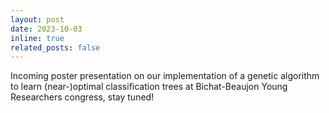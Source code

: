 ```yaml
---
layout: post
date: 2023-10-03
inline: true
related_posts: false
---
```


Incoming poster presentation on our implementation of a genetic algorithm to learn (near-)optimal classification trees at Bichat-Beaujon Young Researchers congress, stay tuned!
